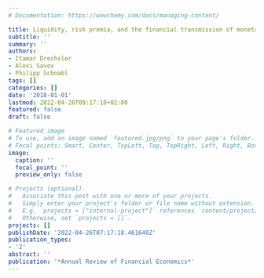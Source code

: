 ```yaml
---
# Documentation: https://wowchemy.com/docs/managing-content/

title: Liquidity, risk premia, and the financial transmission of monetary policy
subtitle: ''
summary: ''
authors:
- Itamar Drechsler
- Alexi Savov
- Philipp Schnabl
tags: []
categories: []
date: '2018-01-01'
lastmod: 2022-04-26T09:17:18+02:00
featured: false
draft: false

# Featured image
# To use, add an image named `featured.jpg/png` to your page's folder.
# Focal points: Smart, Center, TopLeft, Top, TopRight, Left, Right, BottomLeft, Bottom, BottomRight.
image:
  caption: ''
  focal_point: ''
  preview_only: false

# Projects (optional).
#   Associate this post with one or more of your projects.
#   Simply enter your project's folder or file name without extension.
#   E.g. `projects = ["internal-project"]` references `content/project/deep-learning/index.md`.
#   Otherwise, set `projects = []`.
projects: []
publishDate: '2022-04-26T07:17:18.461640Z'
publication_types:
- '2'
abstract: ''
publication: '*Annual Review of Financial Economics*'
---
```

